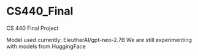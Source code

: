 # CS440_Final
CS 440 Final Project

Model used currently: EleutherAI/gpt-neo-2.7B
We are still experimenting with models from HuggingFace 
